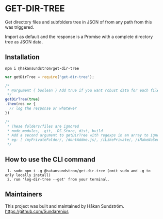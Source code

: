 # GET-DIR-TREE

Get directory files and subfolders tree in JSON of from any path from this was triggered.

Import as default and the response is a Promise with a complete directory tree as JSON data.

## Installation

```shell
npm i @hakansundstrom/get-dir-tree
```

```javascript
var getDirTree = require('get-dir-tree');

/*
 * @argument { boolean } Add true if you want robust data for each file. Otherwise each file just has a true value.
 */
getDirTree(true)
.then(res => {
  // log the response or whatever
})

/*
 * These folders/files are ignored
 * node_modules, .git, .DS_Store, dist, build
 * Add a second argument to getDirTree with regexps in an array to ignore more folders/files
 * eg: [ /myPrivateFolder/, /dontAddme.js/, /iLikePrivate/, /iMakeNoSense.js/ ]
 */
```

## How to use the CLI command
```
 1. sudo npm i -g @hakansundstrom/get-dir-tree (omit sudo and -g to only locally install)
 2. run 'log-dir-tree --get' from your terminal.
```

## Maintainers
This project was built and maintained by Håkan Sundström.
https://github.com/Sundarenius
